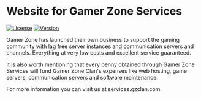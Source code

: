 # Website for Gamer Zone Services

[![License](https://img.shields.io/badge/license-MIT-blue.svg)](https://github.com/keffmo/gamer-zone-website/blob/master/LICENSE)
[![Version](https://img.shields.io/badge/version-0.1.3-orange.svg)](https://github.com/keffmo/gamer-zone-website/releases)

Gamer Zone has launched their own business to support the gaming community with lag free server instances and communication servers and channels. Everything at very low costs and excellent service guaranteed.

It is also worth mentioning that every penny obtained through Gamer Zone Services will fund Gamer Zone Clan's expenses like web hosting, game servers, communication servers and software maintenance.

For more information you can visit us at services.gzclan.com
